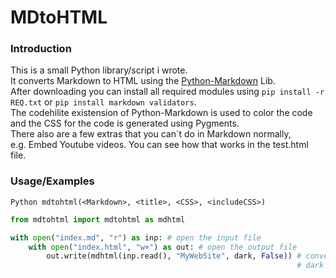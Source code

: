 # MDtoHTML

### Introduction

This is a small Python library/script i wrote.\
It converts Markdown to HTML using the [Python-Markdown](https://python-markdown.github.io/) Lib.\
After downloading you can install all required modules using
`pip install -r REQ.txt` or `pip install markdown validators`.\
The codehilite existension of Python-Markdown is used to color the code
and the CSS for the code is generated using Pygments.\
There also are a few extras that you can´t do in Markdown normally,\
e.g. Embed Youtube videos. You can see how that works in the test.html file.

### Usage/Examples

`Python mdtohtml(<Markdown>, <title>, <CSS>, <includeCSS>)`

``` Python
from mdtohtml import mdtohtml as mdhtml

with open("index.md", "r") as inp: # open the input file
    with open("index.html", "w+") as out: # open the output file
        out.write(mdhtml(inp.read(), "MyWebSite", dark, False)) # convert with the title 'MyWebSite',
                                                                # dark css and no css in the html itself.
```
